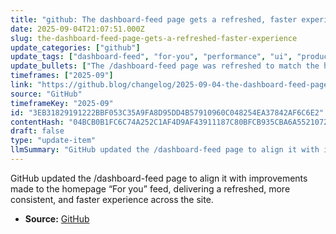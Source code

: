 ```yaml
---
title: "github: The dashboard-feed page gets a refreshed, faster experience"
date: 2025-09-04T21:07:51.000Z
slug: the-dashboard-feed-page-gets-a-refreshed-faster-experience
update_categories: ["github"]
update_tags: ["dashboard-feed", "for-you", "performance", "ui", "product-update", "github"]
update_bullets: ["The /dashboard-feed page was refreshed to match the homepage “For you” feed improvements.", "Focus on improved performance — the feed now loads faster and runs more efficiently.", "Provides a more consistent experience between the dashboard and homepage feeds.", "Change is part of broader efforts to make feed experiences on GitHub more unified."]
timeframes: ["2025-09"]
link: "https://github.blog/changelog/2025-09-04-the-dashboard-feed-page-gets-a-refreshed-faster-experience"
source: "GitHub"
timeframeKey: "2025-09"
id: "3EB31829191222BBF053C35A9FA8D95DD4B57910960C048254EA37842AF6C6E2"
contentHash: "04BCB0B1FC6C74A252C1AF4D9AF43911187C80BFCB935CBA6A5521072C02F871"
draft: false
type: "update-item"
llmSummary: "GitHub updated the /dashboard-feed page to align it with improvements made to the homepage “For you” feed, delivering a refreshed, more consistent, and faster experience across the site."
---
```


GitHub updated the /dashboard-feed page to align it with improvements made to the homepage “For you” feed, delivering a refreshed, more consistent, and faster experience across the site.

- **Source:** [GitHub](https://github.blog/changelog/2025-09-04-the-dashboard-feed-page-gets-a-refreshed-faster-experience)
